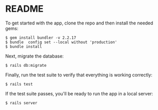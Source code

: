 # README

To get started with the app, clone the repo and then install the needed gems:
```
$ gem install bundler -v 2.2.17
$ bundle  config set --local without 'production'
$ bundle install
```
Next, migrate the database:
```
$ rails db:migrate
```
Finally, run the test suite to verify that everything is working correctly:
```
$ rails test
```
If the test suite passes, you'll be ready to run the app in a local server:
```
$ rails server
```